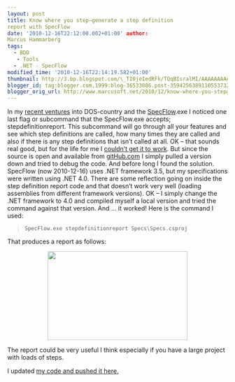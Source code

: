 ```yaml
---
layout: post
title: Know where you step–generate a step definition
report with SpecFlow
date: '2010-12-16T22:12:00.002+01:00' author:
Marcus Hammarberg
tags:
  - BDD
   - Tools
  - .NET - SpecFlow
modified_time: '2010-12-16T22:14:19.582+01:00'
thumbnail: http://3.bp.blogspot.com/\_TI0jeIedRFk/TQqBIsralMI/AAAAAAAAAqQ/sd0c8q_VuaU/s72-c/step+definition+example+report.png
blogger_id: tag:blogger.com,1999:blog-36533086.post-3594256389110553732
blogger_orig_url: http://www.marcusoft.net/2010/12/know-where-you-stepgenerate-step.html
---
```


In my
<a href="http://www.marcusoft.net/2010/12/specflowexe-and-mstest.html"
target="_blank">recent ventures</a> into DOS-country and the
<a href="http://www.specflow.org/" target="_blank">SpecFlow</a>.exe I
noticed one last flag or subcommand that the SpecFlow.exe accepts;
stepdefinitionreport.
This subcommand will go through all your features and see which step
definitions are called, how many times they are called and also if there
is any step definitions that isn’t called at all.
OK – that sounds real good, but for the life for me I <a
href="http://groups.google.com/group/specflow/browse_thread/thread/b155ed8f56b23c11/37889ab6ec087f3c#37889ab6ec087f3c"
target="_blank">couldn’t get it to work</a>. But since the source is
open and available from <a href="https://github.com/techtalk/SpecFlow"
target="_blank">gitHub.com</a> I simply pulled a version down and tried
to debug the code.
And before long I found the solution. SpecFlow (now 2010-12-16) uses
.NET framework 3.5, but my specifications were written using .NET 4.0.
There are some reflection going on inside the step definition report
code and that doesn’t work very well (loading assemblies from different
framework versions).
OK – I simply change the .NET framework to 4.0 and compiled myself a
local version and tried the command against that version. And ... it
worked!
Here is the command I used:

> ``` brush:
> SpecFlow.exe stepdefinitionreport Specs\Specs.csproj
> ```


That produces a report as follows:


<div class="separator" style="clear: both; text-align: center;">

<a
href="http://3.bp.blogspot.com/_TI0jeIedRFk/TQqBIsralMI/AAAAAAAAAqQ/sd0c8q_VuaU/s1600/step+definition+example+report.png"
data-imageanchor="1" style="margin-left: 1em; margin-right: 1em;"><img
src="http://3.bp.blogspot.com/_TI0jeIedRFk/TQqBIsralMI/AAAAAAAAAqQ/sd0c8q_VuaU/s320/step+definition+example+report.png"
data-border="0" width="320" height="203" /></a>

</div>



The report could be very useful I think especially if you have a large
project with loads of steps.

I updated
<a href="https://github.com/marcusoftnet/Demo-Reporting-with-MsTest"
target="_blank">my code and pushed it here.</a>
